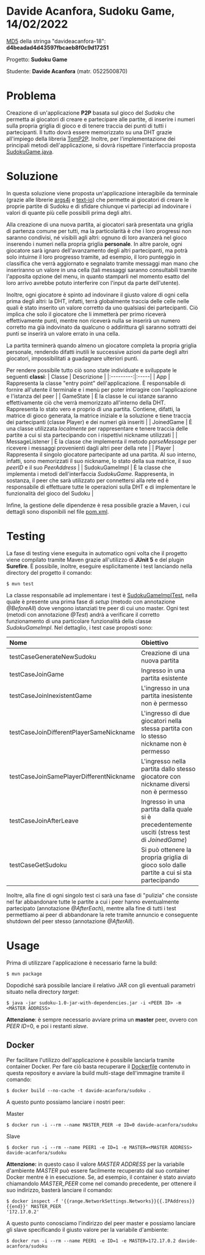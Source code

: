 # Davide Acanfora, Sudoku Game, 14/02/2022
[MD5](https://www.md5hashgenerator.com) della stringa "davideacanfora-18": **d4beadad4d43597fbcaeb8f0c9d17251**

Progetto: **Sudoku Game**

Studente: **Davide Acanfora** (matr. 0522500870)

# Problema
Creazione di un'applicazione **P2P** basata sul gioco del *Sudoku* che permetta ai giocatori di creare e partecipare alle partite, di inserire i numeri sulla propria griglia di gioco e di tenere traccia dei punti di tutti i partecipanti. Il tutto dovrà essere memorizzato su una DHT grazie all'impiego della libreria [TomP2P](https://tomp2p.net). Inoltre, per l'implementazione dei principali metodi dell'applicazione, si dovrà rispettare l'interfaccia proposta [SudokuGame.java](https://github.com/davide-acanfora/davide_acanfora_adc_2021/blob/master/src/main/java/it/davideacanfora/sudoku/SudokuGame.java).

# Soluzione
In questa soluzione viene proposta un'applicazione interagibile da terminale (grazie alle librerie [args4j](https://github.com/kohsuke/args4j) e [text-io](https://github.com/beryx/text-io)) che permette ai giocatori di creare le proprie partite di Sudoku e di sfidare chiunque vi partecipi ad indovinare i valori di quante più celle possibili prima degli altri.

Alla creazione di una nuova partita, ai giocatori sarà presentata una griglia di partenza comune per tutti, ma la particolarità è che i loro progressi non saranno condivisi, né visibili agli altri: ognuno di loro avanzerà nel gioco inserendo i numeri nella propria griglia **personale**. In altre parole, ogni giocatore sarà ignaro dell'avanzamento degli altri partecipanti, ma potrà solo intuirne il loro progresso tramite, ad esempio, il loro punteggio in classifica che verrà aggiornato e segnalato tramite messaggi man mano che inseriranno un valore in una cella (tali messaggi saranno consultabili tramite l'apposita opzione del menu, in quanto stamparli nel momento esatto del loro arrivo avrebbe potuto interferire con l'input da parte dell'utente).

Inoltre, ogni giocatore è spinto ad indovinare il giusto valore di ogni cella prima degli altri: la DHT, infatti, terrà globalmente traccia delle celle nelle quali è stato inserito un valore corretto da uno qualsiasi dei partecipanti. Ciò implica che solo il giocatore che li immetterà per primo riceverà effettivamente punti, mentre non riceverà nulla se inserirà un numero corretto ma già indovinato da qualcuno o addirittura gli saranno sottratti dei punti se inserirà un valore errato in una cella.

La partita terminerà quando almeno un giocatore completa la propria griglia personale, rendendo difatti inutili le successive azioni da parte degli altri giocatori, impossibilitati a guadagnare ulteriori punti.

Per rendere possibile tutto ciò sono state individuate e sviluppate le seguenti **classi**:
| Classe | Descrizione |
|:---------:|:-----|
| App | Rappresenta la classe "entry point" dell'applicazione. È responsabile di fornire all'utente il terminale e i menù per poter interagire con l'applicazione e l'istanza del peer |
| GameState | È la classe le cui istanze saranno effettivamente ciò che verrà memorizzato all'interno della DHT. Rappresenta lo stato vero e proprio di una partita. Contiene, difatti, la matrice di gioco generata, la matrice iniziale e la soluzione e tiene traccia dei partecipanti (classe Player) e dei numeri già inseriti |
| JoinedGame | È una classe utilizzata *localmente* per rappresentare e tenere traccia delle partite a cui si sta partecipando con i rispettivi nickname utilizzati |
| MessageListener | È la classe che implementa il metodo *parseMessage* per ricevere i messaggi provenienti dagli altri peer della rete |
| Player | Rappresenta il singolo giocatore partecipante ad una partita. Al suo interno, infatti, sono memorizzati il suo nickname, lo stato della sua matrice, il suo *peerID* e il suo *PeerAddress* |
| SudokuGameImpl | È la classe che implementa i metodi dell'interfaccia *SudokuGame*. Rappresenta, in sostanza, il peer che sarà utilizzato per connettersi alla rete ed è responsabile di effettuare tutte le operazioni sulla DHT e di implementare le funzionalità del gioco del Sudoku |

Infine, la gestione delle dipendenze è resa possibile grazie a Maven, i cui dettagli sono disponibili nel file [pom.xml](https://github.com/davide-acanfora/davide_acanfora_adc_2021/blob/master/pom.xml).

# Testing
La fase di testing viene eseguita in automatico ogni volta che il progetto viene compilato tramite Maven grazie all'utilizzo di **JUnit 5** e del plugin **Surefire**. È possibile, inoltre, eseguire esplicitamente i test lanciando nella directory del progetto il comando:
```shell
$ mvn test
```
La classe responsabile ad implementare i test è [SudokuGameImplTest](https://github.com/davide-acanfora/davide_acanfora_adc_2021/blob/master/src/test/java/it/davideacanfora/sudoku/SudokuGameImplTest.java), nella quale è presente una prima fase di *setup* (metodo con annotazione *@BeforeAll*) dove vengono istanziati tre peer di cui uno master. Ogni test (metodi con annotazione *@Test*) andrà a verificare il corretto funzionamento di una particolare funzionalità della classe *SudokuGameImpl*. Nel dettaglio, i test case proposti sono:

| Nome | Obiettivo |
|:---------|:-----|
| testCaseGenerateNewSudoku | Creazione di una nuova partita |
| testCaseJoinGame | Ingresso in una partita esistente |
| testCaseJoinInexistentGame | L'ingresso in una partita inesistente non è permesso |
| testCaseJoinDifferentPlayerSameNickname | L'ingresso di due giocatori nella stessa partita con lo stesso nickname non è permesso |
| testCaseJoinSamePlayerDifferentNickname | L'ingresso nella partita dallo stesso giocatore con nickname diversi non è permesso |
| testCaseJoinAfterLeave | Ingresso in una partita dalla quale si è precedentemente usciti (stress test di *JoinedGame*) |
| testCaseGetSudoku | Si può ottenere la propria griglia di gioco solo dalle partite a cui si sta partecipando |

Inoltre, alla fine di ogni singolo test ci sarà una fase di "pulizia" che consiste nel far abbandonare tutte le partite a cui i peer hanno eventualmente partecipato (annotazione *@AfterEach*), mentre alla fine di tutti i test permettiamo ai peer di abbandonare la rete tramite annuncio e conseguente shutdown del peer stesso (annotazione *@AfterAll*).

# Usage
Prima di utilizzare l'applicazione è necessario farne la build:
```shell
$ mvn package
```

Dopodiché sarà possibile lanciare il relativo JAR con gli eventuali parametri situato nella directory *target*:
```shell
$ java -jar sudoku-1.0-jar-with-dependencies.jar -i <PEER ID> -m <MASTER ADDRESS>
```
**Attenzione**: è sempre necessario avviare prima un **master** peer, ovvero con *PEER ID*=0, e poi i restanti *slave*.

## Docker
Per facilitare l'utilizzo dell'applicazione è possibile lanciarla tramite container Docker. Per fare ciò basta recuperare il [Dockerfile](https://github.com/davide-acanfora/davide_acanfora_adc_2021/blob/master/Dockerfile) contenuto in questa repository e avviare la build multi-stage dell'immagine tramite il comando:
```shell
$ docker build --no-cache -t davide-acanfora/sudoku .
```

A questo punto possiamo lanciare i nostri peer:

Master
```shell
$ docker run -i --rm --name MASTER_PEER -e ID=0 davide-acanfora/sudoku
```

Slave
```shell
$ docker run -i --rm --name PEER1 -e ID=1 -e MASTER=<MASTER ADDRESS> davide-acanfora/sudoku
```

**Attenzione:** in questo caso il valore *MASTER ADDRESS* per la variabile d'ambiente *MASTER* può essere facilmente recuperato dal suo container Docker mentre è in esecuzione. Se, ad esempio, il container è stato avviato chiamandolo *MASTER_PEER* come nel comando precedente, per ottenere il suo indirizzo, basterà lanciare il comando:
```shell
$ docker inspect -f '{{range.NetworkSettings.Networks}}{{.IPAddress}}{{end}}' MASTER_PEER
'172.17.0.2'
```

A questo punto conosciamo l'indirizzo del peer master e possiamo lanciare gli slave specificando il giusto valore per la variabile d'ambiente:
```shell
$ docker run -i --rm --name PEER1 -e ID=1 -e MASTER=172.17.0.2 davide-acanfora/sudoku
```

